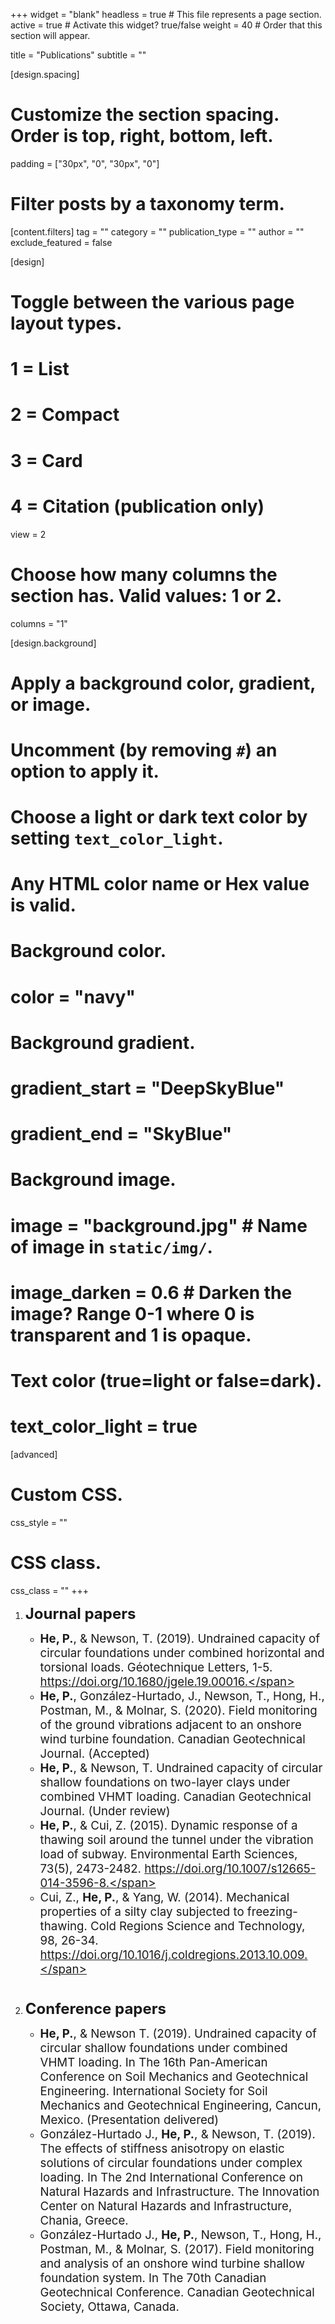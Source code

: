 +++
widget = "blank"
headless = true  # This file represents a page section.
active = true  # Activate this widget? true/false
weight = 40  # Order that this section will appear.

title = "Publications"
subtitle = ""

[design.spacing]
  # Customize the section spacing. Order is top, right, bottom, left.
  padding = ["30px", "0", "30px", "0"]

  # Filter posts by a taxonomy term.
  [content.filters]
    tag = ""
    category = ""
    publication_type = ""
    author = ""
    exclude_featured = false
  
[design]
  # Toggle between the various page layout types.
  #   1 = List
  #   2 = Compact
  #   3 = Card
  #   4 = Citation (publication only)
  view = 2

  # Choose how many columns the section has. Valid values: 1 or 2.
  columns = "1"
  
[design.background]
  # Apply a background color, gradient, or image.
  #   Uncomment (by removing `#`) an option to apply it.
  #   Choose a light or dark text color by setting `text_color_light`.
  #   Any HTML color name or Hex value is valid.
    
  # Background color.
  # color = "navy"
  
  # Background gradient.
  # gradient_start = "DeepSkyBlue"
  # gradient_end = "SkyBlue"
  
  # Background image.
  # image = "background.jpg"  # Name of image in `static/img/`.
  # image_darken = 0.6  # Darken the image? Range 0-1 where 0 is transparent and 1 is opaque.

  # Text color (true=light or false=dark).
  # text_color_light = true  

[advanced]
 # Custom CSS. 
 css_style = ""
 
 # CSS class.
 css_class = ""
+++
&nbsp;

1. <span style="font-size:18pt;">**Journal papers**</span>
     * <span style="font-size:14pt;">**He, P.**, & Newson, T. (2019). Undrained capacity of circular foundations under combined horizontal and torsional loads. Géotechnique Letters, 1-5. https://doi.org/10.1680/jgele.19.00016.</span>
     * <span style="font-size:14pt;">**He, P.**, González-Hurtado, J., Newson, T., Hong, H., Postman, M., & Molnar, S. (2020). Field monitoring of the ground vibrations adjacent to an onshore wind turbine foundation. Canadian Geotechnical Journal. (Accepted)
     * <span style="font-size:14pt;">**He, P.**, & Newson, T. Undrained capacity of circular shallow foundations on two-layer clays under combined VHMT loading. Canadian Geotechnical Journal. (Under review)</span>
     * <span style="font-size:14pt;">**He, P.**, & Cui, Z. (2015). Dynamic response of a thawing soil around the tunnel under the vibration load of subway. Environmental Earth Sciences, 73(5), 2473-2482. https://doi.org/10.1007/s12665-014-3596-8.</span>
     * <span style="font-size:14pt;">Cui, Z., **He, P.**, & Yang, W. (2014). Mechanical properties of a silty clay subjected to freezing-thawing. Cold Regions Science and Technology, 98, 26-34. https://doi.org/10.1016/j.coldregions.2013.10.009.</span> \
&nbsp;

2. <span style="font-size:18pt;">**Conference papers**</span>
     * <span style="font-size:14pt;">**He, P.**, & Newson T. (2019). Undrained capacity of circular shallow foundations under combined VHMT loading. In The 16th Pan-American Conference on Soil Mechanics and Geotechnical Engineering. International Society for Soil Mechanics and Geotechnical Engineering, Cancun, Mexico. (Presentation delivered)</span>
     * <span style="font-size:14pt;">González-Hurtado J., **He, P.**, & Newson, T. (2019). The effects of stiffness anisotropy on elastic solutions of circular foundations under complex loading. In The 2nd International Conference on Natural Hazards and Infrastructure. The Innovation Center on Natural Hazards and Infrastructure, Chania, Greece.</span>
     * <span style="font-size:14pt;">González-Hurtado J., **He, P.**, Newson, T., Hong, H., Postman, M., & Molnar, S. (2017). Field monitoring and analysis of an onshore wind turbine shallow foundation system. In The 70th Canadian Geotechnical Conference. Canadian Geotechnical Society, Ottawa, Canada.</span>


